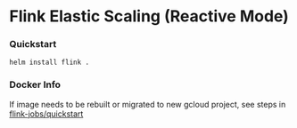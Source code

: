 # Flink Elastic Scaling (Reactive Mode)

### Quickstart

```
helm install flink .
```


### Docker Info

If image needs to be rebuilt or migrated to new gcloud project, see steps in [flink-jobs/quickstart](../../../flink-jobs/quickstart/)